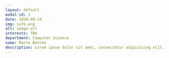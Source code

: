```yaml
---
layout: default
modal-id: 1
date: 2020-09-14
img: safe.png
alt: image-alt
interests: TBA
department: Computer Science
name: Marta Betcke
description: Lorem ipsum dolor sit amet, consectetur adipisicing elit. Mollitia neque assumenda ipsam nihil, molestias magnam, recusandae quos quis inventore quisquam velit asperiores, vitae? Reprehenderit soluta, eos quod consequuntur itaque. Nam.
---
```

